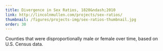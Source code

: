 ```yaml
---
title: Divergence in Sex Ratios, 1820&ndash;2010
link: http://lincolnmullen.com/projects/sex-ratios/
thumbnail: /figures/projects-img/sex-ratios-thumbnail.jpg
order: 30
---
```


Counties that were disproportionally male or female over time, based on U.S. Census data.

